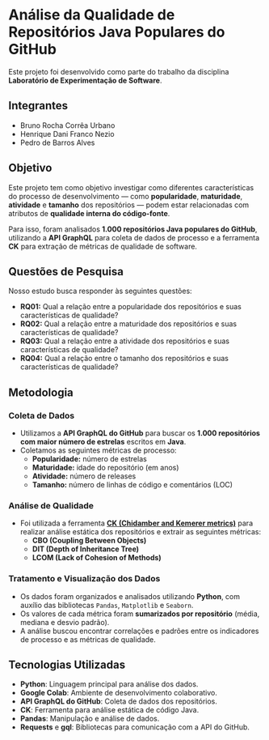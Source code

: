 # Análise da Qualidade de Repositórios Java Populares do GitHub

Este projeto foi desenvolvido como parte do trabalho da disciplina **Laboratório de Experimentação de Software**.

## Integrantes
- Bruno Rocha Corrêa Urbano
- Henrique Dani Franco Nezio
- Pedro de Barros Alves

## Objetivo

Este projeto tem como objetivo investigar como diferentes características do processo de desenvolvimento — como **popularidade**, **maturidade**, **atividade** e **tamanho** dos repositórios — podem estar relacionadas com atributos de **qualidade interna do código-fonte**.  

Para isso, foram analisados **1.000 repositórios Java populares do GitHub**, utilizando a **API GraphQL** para coleta de dados de processo e a ferramenta **CK** para extração de métricas de qualidade de software.

## Questões de Pesquisa

Nosso estudo busca responder às seguintes questões:

- **RQ01:** Qual a relação entre a popularidade dos repositórios e suas características de qualidade?
- **RQ02:** Qual a relação entre a maturidade dos repositórios e suas características de qualidade?
- **RQ03:** Qual a relação entre a atividade dos repositórios e suas características de qualidade?
- **RQ04:** Qual a relação entre o tamanho dos repositórios e suas características de qualidade?

## Metodologia

### Coleta de Dados

- Utilizamos a **API GraphQL do GitHub** para buscar os **1.000 repositórios com maior número de estrelas** escritos em **Java**.
- Coletamos as seguintes métricas de processo:
  - **Popularidade:** número de estrelas
  - **Maturidade:** idade do repositório (em anos)
  - **Atividade:** número de releases
  - **Tamanho:** número de linhas de código e comentários (LOC)

### Análise de Qualidade

- Foi utilizada a ferramenta **[CK (Chidamber and Kemerer metrics)](https://github.com/mauricioaniche/ck)** para realizar análise estática dos repositórios e extrair as seguintes métricas:
  - **CBO (Coupling Between Objects)**
  - **DIT (Depth of Inheritance Tree)**
  - **LCOM (Lack of Cohesion of Methods)**

### Tratamento e Visualização dos Dados

- Os dados foram organizados e analisados utilizando **Python**, com auxílio das bibliotecas `Pandas`, `Matplotlib` e `Seaborn`.
- Os valores de cada métrica foram **sumarizados por repositório** (média, mediana e desvio padrão).
- A análise buscou encontrar correlações e padrões entre os indicadores de processo e as métricas de qualidade.

## Tecnologias Utilizadas

- **Python**: Linguagem principal para análise dos dados.
- **Google Colab**: Ambiente de desenvolvimento colaborativo.
- **API GraphQL do GitHub**: Coleta de dados dos repositórios.
- **CK**: Ferramenta para análise estática de código Java.
- **Pandas**: Manipulação e análise de dados.
- **Requests** e **gql**: Bibliotecas para comunicação com a API do GitHub.
